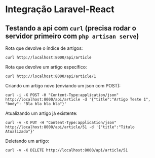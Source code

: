 
# Integração Laravel-React

## Testando a api com `curl` (precisa rodar o servidor primeiro com `php artisan serve`)

Rota que devolve o índice de artigos:

`curl http://localhost:8000/api/article`

Rota que devolve um artigo específico:

`curl http://localhost:8000/api/article/1`

Criando um artigo novo (enviando um json com POST):

`curl -i -X POST -H "Content-Type:application/json" http://localhost:8000/api/article -d '{"title":"Artigo Teste 1", "body": "Bla bla bla bla"}'`

Atualizando um artigo já existente:

`curl -v -X PUT -H "Content-Type:application/json" http://localhost:8000/api/article/51 -d '{"title":"Titulo Atualizado"}'`

Deletando um artigo:

`curl -v -X DELETE http://localhost:8000/api/article/51`




